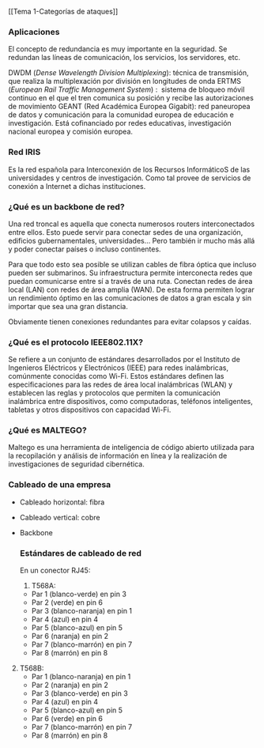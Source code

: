 [[Tema 1-Categorías de ataques]]

### Aplicaciones
El concepto de redundancia es muy importante en la seguridad. Se redundan las líneas de comunicación, los servicios, los servidores, etc. 

DWDM (*Dense Wavelength Division Multiplexing*): técnica de transmisión, que realiza la multiplexación por división en longitudes de onda
ERTMS (*European Rail Traffic Management System*) :  sistema de bloqueo móvil continuo en el que el tren comunica su posición y recibe las autorizaciones de movimiento
GEANT (Red Académica Europea Gigabit): red paneuropea de datos y comunicación para la comunidad europea de educación e investigación. Está cofinanciado por redes educativas, investigación nacional europea y comisión europea.

### Red IRIS
Es la red española para Interconexión de los Recursos InformáticoS de las universidades y centros de investigación. Como tal provee de servicios de conexión a Internet a dichas instituciones.

### ¿Qué es un backbone de red?
Una red troncal es aquella que conecta numerosos routers interconectados entre ellos. Esto puede servir para conectar sedes de una organización, edificios gubernamentales, universidades… Pero también ir mucho más allá y poder conectar países o incluso continentes.

Para que todo esto sea posible se utilizan cables de fibra óptica que incluso pueden ser submarinos. Su infraestructura permite interconecta redes que puedan comunicarse entre sí a través de una ruta. Conectan redes de área local (LAN) con redes de área amplia (WAN). De esta forma permiten lograr un rendimiento óptimo en las comunicaciones de datos a gran escala y sin importar que sea una gran distancia.

Obviamente tienen conexiones redundantes para evitar colapsos y caídas.

### ¿Qué es el protocolo IEEE802.11X?
Se refiere a un conjunto de estándares desarrollados por el Instituto de Ingenieros Eléctricos y Electrónicos (IEEE) para redes inalámbricas, comúnmente conocidas como Wi-Fi. Estos estándares definen las especificaciones para las redes de área local inalámbricas (WLAN) y establecen las reglas y protocolos que permiten la comunicación inalámbrica entre dispositivos, como computadoras, teléfonos inteligentes, tabletas y otros dispositivos con capacidad Wi-Fi.

### ¿Qué es MALTEGO?
Maltego es una herramienta de inteligencia de código abierto utilizada para la recopilación y análisis de información en línea y la realización de investigaciones de seguridad cibernética.

### Cableado de una empresa
+ Cableado horizontal: fibra
+ Cableado vertical: cobre
+ Backbone

  ### Estándares de cableado de red
  En un conector RJ45:
  
  1. T568A:
  - Par 1 (blanco-verde) en pin 3
  - Par 2 (verde) en pin 6
  - Par 3 (blanco-naranja) en pin 1
   - Par 4 (azul) en pin 4
   - Par 5 (blanco-azul) en pin 5
   - Par 6 (naranja) en pin 2
   - Par 7 (blanco-marrón) en pin 7
   - Par 8 (marrón) en pin 8
2. T568B:
   - Par 1 (blanco-naranja) en pin 1
   - Par 2 (naranja) en pin 2
   - Par 3 (blanco-verde) en pin 3
   - Par 4 (azul) en pin 4
   - Par 5 (blanco-azul) en pin 5
   - Par 6 (verde) en pin 6
   - Par 7 (blanco-marrón) en pin 7
   - Par 8 (marrón) en pin 8